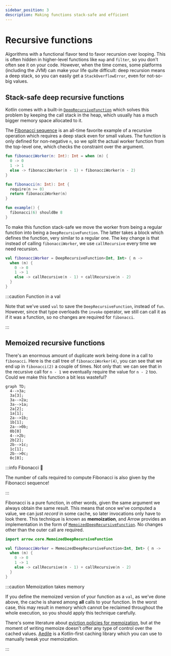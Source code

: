 ```yaml
---
sidebar_position: 3
description: Making functions stack-safe and efficient
---
```


# Recursive functions

Algorithms with a functional flavor tend to favor recursion over looping.
This is often hidden in higher-level functions like `map` and `filter`,
so you don't often see it on your code. However, when the time comes, some
platforms (including the JVM) can make your life quite difficult: deep
recursion means a deep stack, so you can easily get a `StackOverflowError`,
even for not-so-big values.

<!--- TEST_NAME RecursiveFunctionsTest -->

<!--- INCLUDE .*
import io.kotest.matchers.shouldBe
-->

## Stack-safe deep recursive functions

Kotlin comes with a built-in [`DeepRecursiveFunction`](https://kotlinlang.org/api/latest/jvm/stdlib/kotlin/-deep-recursive-function/)
which solves this problem by keeping the call stack in the heap, which usually
has a much bigger memory space allocated to it.

The [Fibonacci sequence](https://en.wikipedia.org/wiki/Fibonacci_sequence) is
an all-time favorite example of a recursive operation which requires a deep stack
even for small values. The function is only defined for non-negative `n`,
so we split the actual worker function from the top-level one, which checks the
constraint over the argument.

```kotlin
fun fibonacciWorker(n: Int): Int = when (n) {
  0 -> 0
  1 -> 1
  else -> fibonacciWorker(n - 1) + fibonacciWorker(n - 2)
}

fun fibonacci(n: Int): Int {
  require(n >= 0)
  return fibonacciWorker(n)
}

fun example() {
  fibonacci(6) shouldBe 8
}
```
<!--- KNIT example-recursive-01.kt -->
<!--- TEST assert -->

To make this function stack-safe we move the worker from being a regular
function into being a `DeepRecursiveFunction`. The latter takes a block which
defines the function, very similar to a regular one. The key change is that
instead of calling `fibonacciWorker`, we use `callRecursive` every time we
need recursion.

<!--- INCLUDE
fun fibonacci(n: Int): Int {
  require(n >= 0)
  return fibonacciWorker(n)
}

fun example() {
  fibonacci(6) shouldBe 8
}
-->

```kotlin
val fibonacciWorker = DeepRecursiveFunction<Int, Int> { n ->
  when (n) {
    0 -> 0
    1 -> 1
    else -> callRecursive(n - 1) + callRecursive(n - 2)
  }
}
```
<!--- KNIT example-recursive-02.kt -->
<!--- TEST assert -->

:::caution Function in a val

Note that we've used `val` to save the `DeepRecursiveFunction`, instead of
`fun`. However, since that type overloads the `invoke` operator, we still
can call it as if it was a function, so no changes are required for `fibonacci`.

:::

## Memoized recursive functions

There's an enormous amount of duplicate work being done in a call to `fibonacci`.
Here is the call tree of `fibonacciWorker(4)`, you can see that we end up in
`fibonacci(2)` a couple of times. Not only that: we can see that in the recursive
call for `n - 1` we eventually require the value for `n - 2` too. Could we make
this function a bit less wasteful?

```mermaid
graph TD;
  4-->3a;
  3a[3];
  3a-->2a;
  3a-->1a;
  2a[2];
  1a[1];
  2a-->1b;
  1b[1];
  2a-->0b;
  0b[0]
  4-->2b;
  2b[2];
  2b-->1c;
  1c[1];
  2b-->0c;
  0c[0];
```

:::info Fibonacci 🤯

The number of calls required to compute Fibonacci is also given by the Fibonacci
sequence!

:::

Fibonacci is a pure function, in other words, given the same argument we always
obtain the same result. This means that once we've computed a value, we can just
_record_ in some cache, so later invocations only have to look there. This
technique is known as **memoization**, and Arrow provides an implementation
in the form of [`MemoizedDeepRecursiveFunction`](https://apidocs.arrow-kt.io/arrow-core/arrow.core/-memoized-deep-recursive-function.html).
No changes other than the outer call are required.

```kotlin
import arrow.core.MemoizedDeepRecursiveFunction

val fibonacciWorker = MemoizedDeepRecursiveFunction<Int, Int> { n ->
  when (n) {
    0 -> 0
    1 -> 1
    else -> callRecursive(n - 1) + callRecursive(n - 2)
  }
}
```
<!--- INCLUDE
fun fibonacci(n: Int): Int {
  require(n >= 0)
  return fibonacciWorker(n)
}

fun example() {
  fibonacci(6) shouldBe 8
}
-->
<!--- KNIT example-recursive-03.kt -->
<!--- TEST assert -->

:::caution Memoization takes memory

If you define the memoized version of your function as a `val`, as we've done
above, the cache is shared among **all** calls to your function. In the worst
case, this may result in memory which cannot be reclaimed throughout the whole
execution, so you should apply this technique carefully.

There's some literature about [eviction policies for memoization](https://otee.dev/2021/08/18/cache-replacement-policy.html),
but at the moment of writing memoize doesn't offer any type of control over the
cached values. [Aedile](https://github.com/sksamuel/aedile) is a Kotlin-first
caching library which you can use to manually tweak your memoization.

:::
